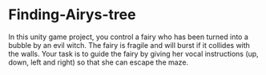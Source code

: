# Finding-Airys-tree
In this unity game project, you control a fairy who has been turned into a bubble by an evil witch. The fairy is fragile and will burst if it collides with the walls. Your task is to guide the fairy by giving her vocal instructions (up, down, left and right) so that she can escape the maze.
